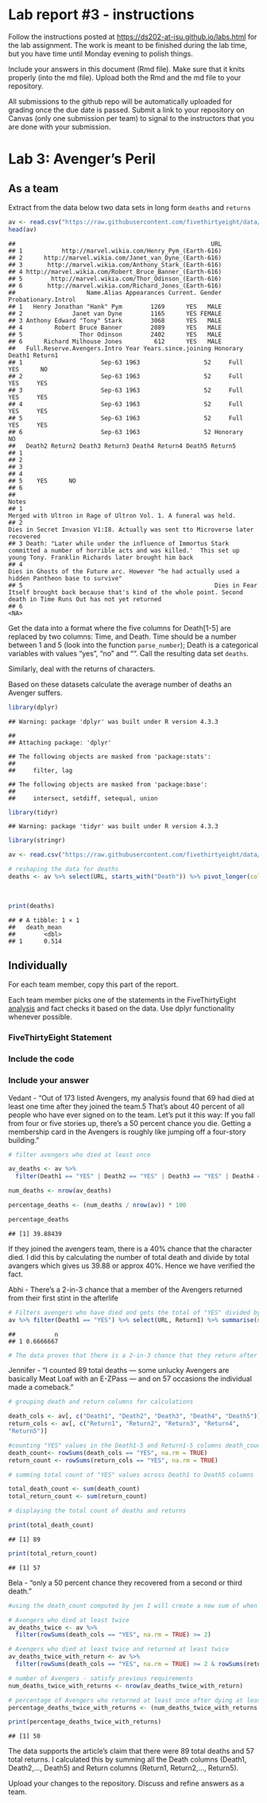 
<!-- README.md is generated from README.Rmd. Please edit the README.Rmd file -->

# Lab report \#3 - instructions

Follow the instructions posted at
<https://ds202-at-isu.github.io/labs.html> for the lab assignment. The
work is meant to be finished during the lab time, but you have time
until Monday evening to polish things.

Include your answers in this document (Rmd file). Make sure that it
knits properly (into the md file). Upload both the Rmd and the md file
to your repository.

All submissions to the github repo will be automatically uploaded for
grading once the due date is passed. Submit a link to your repository on
Canvas (only one submission per team) to signal to the instructors that
you are done with your submission.

# Lab 3: Avenger’s Peril

## As a team

Extract from the data below two data sets in long form `deaths` and
`returns`

``` r
av <- read.csv("https://raw.githubusercontent.com/fivethirtyeight/data/master/avengers/avengers.csv", stringsAsFactors = FALSE)
head(av)
```

    ##                                                       URL
    ## 1           http://marvel.wikia.com/Henry_Pym_(Earth-616)
    ## 2      http://marvel.wikia.com/Janet_van_Dyne_(Earth-616)
    ## 3       http://marvel.wikia.com/Anthony_Stark_(Earth-616)
    ## 4 http://marvel.wikia.com/Robert_Bruce_Banner_(Earth-616)
    ## 5        http://marvel.wikia.com/Thor_Odinson_(Earth-616)
    ## 6       http://marvel.wikia.com/Richard_Jones_(Earth-616)
    ##                    Name.Alias Appearances Current. Gender Probationary.Introl
    ## 1   Henry Jonathan "Hank" Pym        1269      YES   MALE                    
    ## 2              Janet van Dyne        1165      YES FEMALE                    
    ## 3 Anthony Edward "Tony" Stark        3068      YES   MALE                    
    ## 4         Robert Bruce Banner        2089      YES   MALE                    
    ## 5                Thor Odinson        2402      YES   MALE                    
    ## 6      Richard Milhouse Jones         612      YES   MALE                    
    ##   Full.Reserve.Avengers.Intro Year Years.since.joining Honorary Death1 Return1
    ## 1                      Sep-63 1963                  52     Full    YES      NO
    ## 2                      Sep-63 1963                  52     Full    YES     YES
    ## 3                      Sep-63 1963                  52     Full    YES     YES
    ## 4                      Sep-63 1963                  52     Full    YES     YES
    ## 5                      Sep-63 1963                  52     Full    YES     YES
    ## 6                      Sep-63 1963                  52 Honorary     NO        
    ##   Death2 Return2 Death3 Return3 Death4 Return4 Death5 Return5
    ## 1                                                            
    ## 2                                                            
    ## 3                                                            
    ## 4                                                            
    ## 5    YES      NO                                             
    ## 6                                                            
    ##                                                                                                                                                                              Notes
    ## 1                                                                                                                Merged with Ultron in Rage of Ultron Vol. 1. A funeral was held. 
    ## 2                                                                                                  Dies in Secret Invasion V1:I8. Actually was sent tto Microverse later recovered
    ## 3 Death: "Later while under the influence of Immortus Stark committed a number of horrible acts and was killed.'  This set up young Tony. Franklin Richards later brought him back
    ## 4                                                                               Dies in Ghosts of the Future arc. However "he had actually used a hidden Pantheon base to survive"
    ## 5                                                      Dies in Fear Itself brought back because that's kind of the whole point. Second death in Time Runs Out has not yet returned
    ## 6                                                                                                                                                                             <NA>

Get the data into a format where the five columns for Death\[1-5\] are
replaced by two columns: Time, and Death. Time should be a number
between 1 and 5 (look into the function `parse_number`); Death is a
categorical variables with values “yes”, “no” and ““. Call the resulting
data set `deaths`.

Similarly, deal with the returns of characters.

Based on these datasets calculate the average number of deaths an
Avenger suffers.

``` r
library(dplyr)
```

    ## Warning: package 'dplyr' was built under R version 4.3.3

    ## 
    ## Attaching package: 'dplyr'

    ## The following objects are masked from 'package:stats':
    ## 
    ##     filter, lag

    ## The following objects are masked from 'package:base':
    ## 
    ##     intersect, setdiff, setequal, union

``` r
library(tidyr)
```

    ## Warning: package 'tidyr' was built under R version 4.3.3

``` r
library(stringr)

av <- read.csv("https://raw.githubusercontent.com/fivethirtyeight/data/master/avengers/avengers.csv", stringsAsFactors = FALSE)

# reshaping the data for deaths
deaths <- av %>% select(URL, starts_with("Death")) %>% pivot_longer(cols = Death1:Death5,
                                                                           names_to = "death",
                                                                           values_to = "result") %>% group_by(URL) %>% summarise(death_count = sum(result == "YES"))  %>% summarise(death_mean = mean(death_count))

print(deaths)
```

    ## # A tibble: 1 × 1
    ##   death_mean
    ##        <dbl>
    ## 1      0.514

## Individually

For each team member, copy this part of the report.

Each team member picks one of the statements in the FiveThirtyEight
[analysis](https://fivethirtyeight.com/features/avengers-death-comics-age-of-ultron/)
and fact checks it based on the data. Use dplyr functionality whenever
possible.

### FiveThirtyEight Statement

### Include the code

### Include your answer

Vedant - “Out of 173 listed Avengers, my analysis found that 69 had died
at least one time after they joined the team.5 That’s about 40 percent
of all people who have ever signed on to the team. Let’s put it this
way: If you fall from four or five stories up, there’s a 50 percent
chance you die. Getting a membership card in the Avengers is roughly
like jumping off a four-story building.”

``` r
# filter avengers who died at least once

av_deaths <- av %>%
  filter(Death1 == "YES" | Death2 == "YES" | Death3 == "YES" | Death4 == "YES" | Death5 == "YES")

num_deaths <- nrow(av_deaths)

percentage_deaths <- (num_deaths / nrow(av)) * 100

percentage_deaths
```

    ## [1] 39.88439

If they joined the avengers team, there is a 40% chance that the
character died. I did this by calculating the number of total death and
divide by total avangers which gives us 39.88 or approx 40%. Hence we
have verified the fact.

Abhi - There’s a 2-in-3 chance that a member of the Avengers returned
from their first stint in the afterlife

``` r
# Filters avengers who have died and gets the total of "YES" divided by the amount of avengers that have died
av %>% filter(Death1 == "YES") %>% select(URL, Return1) %>% summarise(n = sum(Return1 == "YES")/n())
```

    ##           n
    ## 1 0.6666667

``` r
# The data proves that there is a 2-in-3 chance that they return after death for the first time
```

Jennifer - “I counted 89 total deaths — some unlucky Avengers are
basically Meat Loaf with an E-ZPass — and on 57 occasions the individual
made a comeback.”

``` r
# grouping death and return columns for calculations

death_cols <- av[, c("Death1", "Death2", "Death3", "Death4", "Death5")]
return_cols <- av[, c("Return1", "Return2", "Return3", "Return4",
"Return5")]

#counting "YES" values in the Death1-5 and Return1-5 columns death_count
death_count<- rowSums(death_cols == "YES", na.rm = TRUE) 
return_count <- rowSums(return_cols == "YES", na.rm = TRUE)

# summing total count of "YES" values across Death1 to Death5 columns

total_death_count <- sum(death_count) 
total_return_count <- sum(return_count)

# displaying the total count of deaths and returns

print(total_death_count) 
```

    ## [1] 89

``` r
print(total_return_count) 
```

    ## [1] 57

Bela - “only a 50 percent chance they recovered from a second or third
death.”

``` r
#using the death_count computed by jen I will create a new sum of when a hero died more than twice 

# Avengers who died at least twice
av_deaths_twice <- av %>%
  filter(rowSums(death_cols == "YES", na.rm = TRUE) >= 2)

# Avengers who died at least twice and returned at least twice 
av_deaths_twice_with_return <- av %>%
  filter(rowSums(death_cols == "YES", na.rm = TRUE) >= 2 & rowSums(return_cols == "YES", na.rm = TRUE) >= 2)

# number of Avengers - satisfy previous requirements
num_deaths_twice_with_returns <- nrow(av_deaths_twice_with_return)

# percentage of Avengers who returned at least once after dying at least twice
percentage_deaths_twice_with_returns <- (num_deaths_twice_with_returns / nrow(av_deaths_twice)) * 100

print(percentage_deaths_twice_with_returns)
```

    ## [1] 50

The data supports the article’s claim that there were 89 total deaths
and 57 total returns. I calculated this by summing all the Death columns
(Death1, Death2,…, Death5) and Return columns (Return1, Return2,…,
Return5).

Upload your changes to the repository. Discuss and refine answers as a
team.

